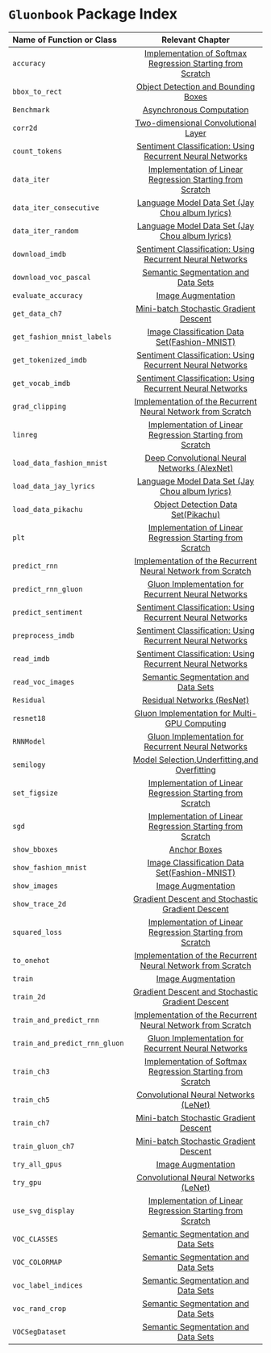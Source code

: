 # `Gluonbook` Package Index

|Name of Function or Class|Relevant Chapter|
|:--|:-:|
| `accuracy`|[Implementation of Softmax Regression Starting from Scratch](../chapter_deep-learning-basics/softmax-regression-scratch.md)|
| `bbox_to_rect`|[Object Detection and Bounding Boxes](../chapter_computer-vision/bounding-box.md)|
| `Benchmark`|[Asynchronous Computation](../chapter_computational-performance/async-computation.md)|
| `corr2d`|[Two-dimensional Convolutional Layer](../chapter_convolutional-neural-networks/conv-layer.md)|
| `count_tokens`|[Sentiment Classification: Using Recurrent Neural Networks](../chapter_natural-language-processing/sentiment-analysis-rnn.md)|
| `data_iter`|[Implementation of Linear Regression Starting from Scratch](../chapter_deep-learning-basics/linear-regression-scratch.md)|
| `data_iter_consecutive`|[Language Model Data Set (Jay Chou album lyrics)](../chapter_recurrent-neural-networks/lang-model-dataset.md)|
| `data_iter_random`|[Language Model Data Set (Jay Chou album lyrics)](../chapter_recurrent-neural-networks/lang-model-dataset.md)|
| `download_imdb`|[Sentiment Classification: Using Recurrent Neural Networks](../chapter_natural-language-processing/sentiment-analysis-rnn.md)|
| `download_voc_pascal`|[Semantic Segmentation and Data Sets](../chapter_computer-vision/semantic-segmentation-and-dataset.md)|
| `evaluate_accuracy`|[Image Augmentation](../chapter_computer-vision/image-augmentation.md)|
| `get_data_ch7`|[Mini-batch Stochastic Gradient Descent](../chapter_optimization/minibatch-sgd.md)|
|`get_fashion_mnist_labels`|[Image Classification Data Set(Fashion-MNIST)](../chapter_deep-learning-basics/fashion-mnist.md)|
| `get_tokenized_imdb`|[Sentiment Classification: Using Recurrent Neural Networks](../chapter_natural-language-processing/sentiment-analysis-rnn.md)|
| `get_vocab_imdb`|[Sentiment Classification: Using Recurrent Neural Networks](../chapter_natural-language-processing/sentiment-analysis-rnn.md)|
| `grad_clipping`|[Implementation of the Recurrent Neural Network from Scratch](../chapter_recurrent-neural-networks/rnn-scratch.md)|
| `linreg`|[Implementation of Linear Regression Starting from Scratch](../chapter_deep-learning-basics/linear-regression-scratch.md)|
| `load_data_fashion_mnist`|[Deep Convolutional Neural Networks (AlexNet)](../chapter_convolutional-neural-networks/alexnet.md)|
|`load_data_jay_lyrics`|[Language Model Data Set (Jay Chou album lyrics)](../chapter_recurrent-neural-networks/lang-model-dataset.md)|
|`load_data_pikachu`|[Object Detection Data Set(Pikachu)](../chapter_computer-vision/object-detection-dataset.md)|
| `plt`|[Implementation of Linear Regression Starting from Scratch](../chapter_deep-learning-basics/linear-regression-scratch.md)|
| `predict_rnn`|[Implementation of the Recurrent Neural Network from Scratch](../chapter_recurrent-neural-networks/rnn-scratch.md)|
| `predict_rnn_gluon`|[Gluon Implementation for Recurrent Neural Networks](../chapter_recurrent-neural-networks/rnn-gluon.md)|
| `predict_sentiment`|[Sentiment Classification: Using Recurrent Neural Networks](../chapter_natural-language-processing/sentiment-analysis-rnn.md)|
| `preprocess_imdb`|[Sentiment Classification: Using Recurrent Neural Networks](../chapter_natural-language-processing/sentiment-analysis-rnn.md)|
| `read_imdb`|[Sentiment Classification: Using Recurrent Neural Networks](../chapter_natural-language-processing/sentiment-analysis-rnn.md)|
| `read_voc_images`|[Semantic Segmentation and Data Sets](../chapter_computer-vision/semantic-segmentation-and-dataset.md)|
| `Residual`|[Residual Networks (ResNet)](../chapter_convolutional-neural-networks/resnet.md)|
| `resnet18`|[Gluon Implementation for Multi-GPU Computing](../chapter_computational-performance/multiple-gpus-gluon.md)|
| `RNNModel`|[Gluon Implementation for Recurrent Neural Networks](../chapter_recurrent-neural-networks/rnn-gluon.md)|
|`semilogy`|[Model Selection,Underfitting,and Overfitting](../chapter_deep-learning-basics/underfit-overfit.md)|
| `set_figsize`|[Implementation of Linear Regression Starting from Scratch](../chapter_deep-learning-basics/linear-regression-scratch.md)|
| `sgd`|[Implementation of Linear Regression Starting from Scratch](../chapter_deep-learning-basics/linear-regression-scratch.md)|
| `show_bboxes`|[Anchor Boxes](../chapter_computer-vision/anchor.md)|
|`show_fashion_mnist`|[Image Classification Data Set(Fashion-MNIST)](../chapter_deep-learning-basics/fashion-mnist.md)|
| `show_images`|[Image Augmentation](../chapter_computer-vision/image-augmentation.md)|
| `show_trace_2d`|[Gradient Descent and Stochastic Gradient Descent](../chapter_optimization/gd-sgd.md)|
| `squared_loss`|[Implementation of Linear Regression Starting from Scratch](../chapter_deep-learning-basics/linear-regression-scratch.md)|
| `to_onehot`|[Implementation of the Recurrent Neural Network from Scratch](../chapter_recurrent-neural-networks/rnn-scratch.md)|
| `train`|[Image Augmentation](../chapter_computer-vision/image-augmentation.md)|
| `train_2d`|[Gradient Descent and Stochastic Gradient Descent](../chapter_optimization/gd-sgd.md)|
| `train_and_predict_rnn`|[Implementation of the Recurrent Neural Network from Scratch](../chapter_recurrent-neural-networks/rnn-scratch.md)|
| `train_and_predict_rnn_gluon `|[Gluon Implementation for Recurrent Neural Networks](../chapter_recurrent-neural-networks/rnn-gluon.md)|
| `train_ch3`|[Implementation of Softmax Regression Starting from Scratch](../chapter_deep-learning-basics/softmax-regression-scratch.md)|
| `train_ch5`|[Convolutional Neural Networks (LeNet)](../chapter_convolutional-neural-networks/lenet.md)|
| `train_ch7`|[Mini-batch Stochastic Gradient Descent](../chapter_optimization/minibatch-sgd.md)|
| `train_gluon_ch7`|[Mini-batch Stochastic Gradient Descent](../chapter_optimization/minibatch-sgd.md)|
| `try_all_gpus`|[Image Augmentation](../chapter_computer-vision/image-augmentation.md)|
| `try_gpu`|[Convolutional Neural Networks (LeNet)](../chapter_convolutional-neural-networks/lenet.md)|
| `use_svg_display`|[Implementation of Linear Regression Starting from Scratch](../chapter_deep-learning-basics/linear-regression-scratch.md)|
| `VOC_CLASSES`|[Semantic Segmentation and Data Sets](../chapter_computer-vision/semantic-segmentation-and-dataset.md)|
| `VOC_COLORMAP`|[Semantic Segmentation and Data Sets](../chapter_computer-vision/semantic-segmentation-and-dataset.md)|
| `voc_label_indices`|[Semantic Segmentation and Data Sets](../chapter_computer-vision/semantic-segmentation-and-dataset.md)|
| `voc_rand_crop`|[Semantic Segmentation and Data Sets](../chapter_computer-vision/semantic-segmentation-and-dataset.md)|
| `VOCSegDataset`|[Semantic Segmentation and Data Sets](../chapter_computer-vision/semantic-segmentation-and-dataset.md)|
